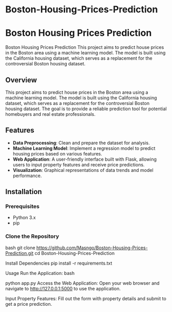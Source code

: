 # Boston-Housing-Prices-Prediction
# Boston Housing Prices Prediction
Boston Housing Prices Prediction This project aims to predict house prices in the Boston area using a machine learning model. The model is built using the California housing dataset, which serves as a replacement for the controversial Boston housing dataset.

## Overview

This project aims to predict house prices in the Boston area using a machine learning model. The model is built using the California housing dataset, which serves as a replacement for the controversial Boston housing dataset. The goal is to provide a reliable prediction tool for potential homebuyers and real estate professionals.

## Features

- **Data Preprocessing**: Clean and prepare the dataset for analysis.
- **Machine Learning Model**: Implement a regression model to predict housing prices based on various features.
- **Web Application**: A user-friendly interface built with Flask, allowing users to input property features and receive price predictions.
- **Visualization**: Graphical representations of data trends and model performance.

## Installation

### Prerequisites

- Python 3.x
- pip

### Clone the Repository

bash
git clone https://github.com/Masngo/Boston-Housing-Prices-Prediction.git
cd Boston-Housing-Prices-Prediction

Install Dependencies
pip install -r requirements.txt

Usage
Run the Application:
bash

python app.py
Access the Web Application:
Open your web browser and navigate to http://127.0.0.1:5000 to use the application.

Input Property Features:
Fill out the form with property details and submit to get a price prediction.
